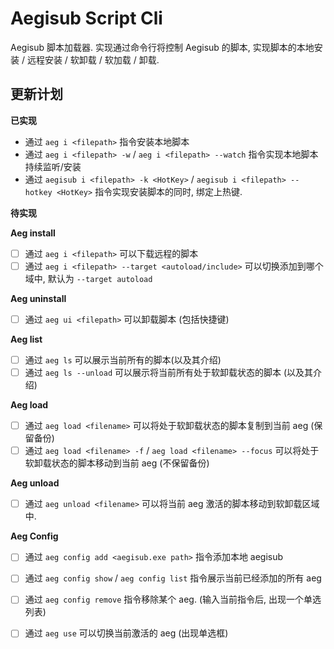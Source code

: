 # Aegisub Script Cli

Aegisub 脚本加载器. 实现通过命令行将控制 Aegisub 的脚本, 实现脚本的本地安装 / 远程安装 / 软卸载 / 软加载 / 卸载.

## 更新计划

**已实现**

- 通过 `aeg i <filepath>`  指令安装本地脚本
- 通过 `aeg i <filepath> -w` / `aeg i <filepath> --watch` 指令实现本地脚本持续监听/安装
- 通过 `aegisub i <filepath> -k <HotKey>` / `aegisub i <filepath> --hotkey <HotKey>` 指令实现安装脚本的同时, 绑定上热键. 

**待实现**

**Aeg install**

- [ ] 通过 `aeg i <filepath>` 可以下载远程的脚本
- [ ] 通过 `aeg i <filepath> --target <autoload/include>`  可以切换添加到哪个域中, 默认为 `--target autoload`

**Aeg uninstall**

- [ ] 通过 `aeg ui <filepath>` 可以卸载脚本 (包括快捷键)

**Aeg list**

- [ ] 通过 `aeg ls` 可以展示当前所有的脚本(以及其介绍)
- [ ] 通过 `aeg ls --unload` 可以展示将当前所有处于软卸载状态的脚本 (以及其介绍)

**Aeg load**

- [ ] 通过 `aeg load <filename>` 可以将处于软卸载状态的脚本复制到当前 aeg (保留备份)
- [ ] 通过 `aeg load <filename> -f` / `aeg load <filename> --focus` 可以将处于软卸载状态的脚本移动到当前 aeg (不保留备份)

**Aeg unload**

- [ ] 通过 `aeg unload <filename>` 可以将当前 aeg 激活的脚本移动到软卸载区域中. 

**Aeg Config**

- [ ] 通过 `aeg config add <aegisub.exe path>` 指令添加本地 aegisub

- [ ] 通过 `aeg config show` / `aeg config list` 指令展示当前已经添加的所有 aeg

- [ ] 通过 `aeg config remove` 指令移除某个 aeg. (输入当前指令后, 出现一个单选列表)

- [ ] 通过 `aeg use` 可以切换当前激活的 aeg (出现单选框)
